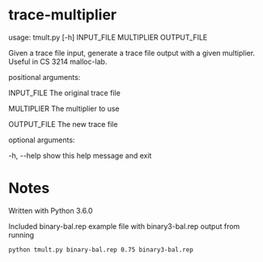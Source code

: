 # trace-multiplier
usage: tmult.py [-h] INPUT_FILE MULTIPLIER OUTPUT_FILE

Given a trace file input, generate a trace file output with a given
multiplier. Useful in CS 3214 malloc-lab.

positional arguments:

  INPUT_FILE   The original trace file

  MULTIPLIER   The multiplier to use

  OUTPUT_FILE  The new trace file

optional arguments:

  -h, --help   show this help message and exit

# Notes
Written with Python 3.6.0

Included binary-bal.rep example file with binary3-bal.rep output from running
```
python tmult.py binary-bal.rep 0.75 binary3-bal.rep
```
